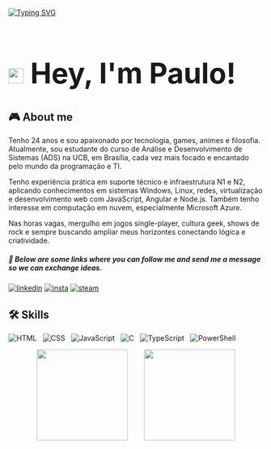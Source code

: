 [![Typing SVG](https://readme-typing-svg.demolab.com/?size=35&center=true&vCenter=true&width=1000&lines=Code+and+coffee+=+❤️)](https://git.io/typing-svg)

# **<h1 align="left"> <img src="https://raw.githubusercontent.com/kaueMarques/kaueMarques/master/hi.gif" height="30px"> Hey, I'm Paulo!**

## 🎮 About me
Tenho 24 anos e sou apaixonado por tecnologia, games, animes e filosofia. Atualmente, sou estudante do curso de Análise e Desenvolvimento de Sistemas (ADS) na UCB, em Brasília, cada vez mais focado e encantado pelo mundo da programação e TI.

Tenho experiência prática em suporte técnico e infraestrutura N1 e N2, aplicando conhecimentos em sistemas Windows, Linux, redes, virtualização e desenvolvimento web com JavaScript, Angular e Node.js. Também tenho interesse em computação em nuvem, especialmente Microsoft Azure.

Nas horas vagas, mergulho em jogos single-player, cultura geek, shows de rock e sempre buscando ampliar meus horizontes conectando lógica e criatividade.

##### 🔗 Below are some links where you can follow me and send me a message so we can exchange ideas.

[![linkedin](https://img.shields.io/badge/LinkedIn-0077B5?style=for-the-badge&logo=linkedin&logoColor=white)](www.linkedin.com/in/euopaulo)
[![insta](https://img.shields.io/badge/Instagram-E4405F?style=for-the-badge&logo=instagram&logoColor=white)](https://www.instagram.com/paulin.cx/)
[![steam](https://img.shields.io/badge/Steam-000000?style=for-the-badge&logo=steam&logoColor=white)](https://steamcommunity.com/id/paulincx/)

## 🛠 Skills
<p align="center">
  
  ![HTML](https://img.shields.io/badge/HTML5-E34F26?style=for-the-badge&logo=html5&logoColor=white)
  &nbsp;
  ![CSS](https://img.shields.io/badge/CSS3-1572B6?style=for-the-badge&logo=css3&logoColor=white)
  &nbsp;
  ![JavaScript](https://img.shields.io/badge/JavaScript-323330?style=for-the-badge&logo=javascript&logoColor=F7DF1E)
  &nbsp;
  ![C](https://img.shields.io/badge/C-00599C?style=for-the-badge&logo=c&logoColor=white)
  &nbsp;
  ![TypeScript](https://img.shields.io/badge/TypeScript-007ACC?style=for-the-badge&logo=typescript&logoColor=white)
  &nbsp;
  ![PowerShell](https://img.shields.io/badge/powershell-5391FE?style=for-the-badge&logo=powershell&logoColor=white)
  &nbsp;
  
</p>


<p align="center">
  <img loading="lazy" height="180em" src="https://github-readme-stats.vercel.app/api?username=euopaulin&show_icons=true&theme=dracula"/>
  &nbsp;
  <img loading="lazy" height="180em" style="margin-left:20px;" src="https://github-readme-stats.vercel.app/api/top-langs/?username=euopaulin&layout=compact&langs_count=7&theme=dracula"/>
</p>
